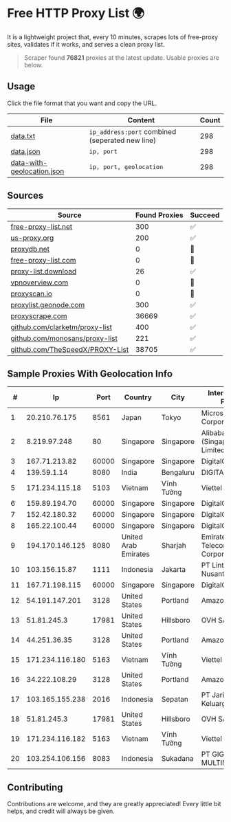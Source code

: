 
# Free HTTP Proxy List 🌍

It is a lightweight project that, every 10 minutes, scrapes lots of free-proxy sites, validates if it works, and serves a clean proxy list.


> Scraper found **76821** proxies at the latest update. Usable proxies are below.

## Usage

Click the file format that you want and copy the URL.


|File|Content|Count|
|----|-------|-----|
|[data.txt](https://raw.githubusercontent.com/themiralay/Proxy-List-World/master/data.txt)|`ip_address:port` combined (seperated new line)|298|
|[data.json](https://raw.githubusercontent.com/themiralay/Proxy-List-World/master/data.json)|`ip, port`|298|
|[data-with-geolocation.json](https://raw.githubusercontent.com/themiralay/Proxy-List-World/master/data-with-geolocation.json)|`ip, port, geolocation`|298|

## Sources

|Source|Found Proxies|Succeed|
|------|-------------|-------|
|[free-proxy-list.net](https://free-proxy-list.net)|300|✅|
|[us-proxy.org](https://www.us-proxy.org)|200|✅|
|[proxydb.net](http://proxydb.net)|0|🚫|
|[free-proxy-list.com](https://free-proxy-list.com/?page=&port=&type%5B%5D=http&type%5B%5D=https&up_time=0&search=Search)|0|🚫|
|[proxy-list.download](https://www.proxy-list.download/HTTP)|26|✅|
|[vpnoverview.com](https://vpnoverview.com/privacy/anonymous-browsing/free-proxy-servers)|0|🚫|
|[proxyscan.io](https://www.proxyscan.io)|0|🚫|
|[proxylist.geonode.com](https://proxylist.geonode.com/api/proxy-list?limit=300&page=1&sort_by=lastChecked&sort_type=desc&protocols=http,https)|300|✅|
|[proxyscrape.com](https://api.proxyscrape.com/v2/?request=displayproxies&protocol=http&timeout=10000&country=all&ssl=all&anonymity=all)|36669|✅|
|[github.com/clarketm/proxy-list](https://raw.githubusercontent.com/clarketm/proxy-list/master/proxy-list-raw.txt)|400|✅|
|[github.com/monosans/proxy-list](https://raw.githubusercontent.com/monosans/proxy-list/main/proxies/http.txt)|221|✅|
|[github.com/TheSpeedX/PROXY-List](https://raw.githubusercontent.com/TheSpeedX/PROXY-List/master/http.txt)|38705|✅|


## Sample Proxies With Geolocation Info

|#|Ip|Port|Country|City|Internet Service Provider|
|-|--|----|-------|----|-------------------------|
|1|20.210.76.175|8561|Japan|Tokyo|Microsoft Corporation|
|2|8.219.97.248|80|Singapore|Singapore|Alibaba Cloud (Singapore) Private Limited|
|3|167.71.213.82|60000|Singapore|Singapore|DigitalOcean, LLC|
|4|139.59.1.14|8080|India|Bengaluru|DIGITALOCEAN|
|5|171.234.115.18|5103|Vietnam|Vĩnh Tường|Viettel Corporation|
|6|159.89.194.70|60000|Singapore|Singapore|DigitalOcean, LLC|
|7|152.42.180.32|60000|Singapore|Singapore|DigitalOcean, LLC|
|8|165.22.100.44|60000|Singapore|Singapore|DigitalOcean, LLC|
|9|194.170.146.125|8080|United Arab Emirates|Sharjah|Emirates Telecommunications Corporation|
|10|103.156.15.87|1111|Indonesia|Jakarta|PT Lintas Jaringan Nusantara|
|11|167.71.198.115|60000|Singapore|Singapore|DigitalOcean, LLC|
|12|54.191.147.201|3128|United States|Portland|Amazon.com, Inc.|
|13|51.81.245.3|17981|United States|Hillsboro|OVH SAS|
|14|44.251.36.35|3128|United States|Portland|Amazon.com, Inc.|
|15|171.234.116.180|5163|Vietnam|Vĩnh Tường|Viettel Corporation|
|16|34.222.108.29|3128|United States|Portland|Amazon.com, Inc.|
|17|103.165.155.238|2016|Indonesia|Sepatan|PT Jaringan Keluarga Bersama|
|18|51.81.245.3|17981|United States|Hillsboro|OVH SAS|
|19|171.234.116.182|5163|Vietnam|Vĩnh Tường|Viettel Corporation|
|20|103.254.106.156|8083|Indonesia|Sukadana|PT GIGA PATRA MULTIMEDIA|



## Contributing

Contributions are welcome, and they are greatly appreciated! Every
little bit helps, and credit will always be given.

